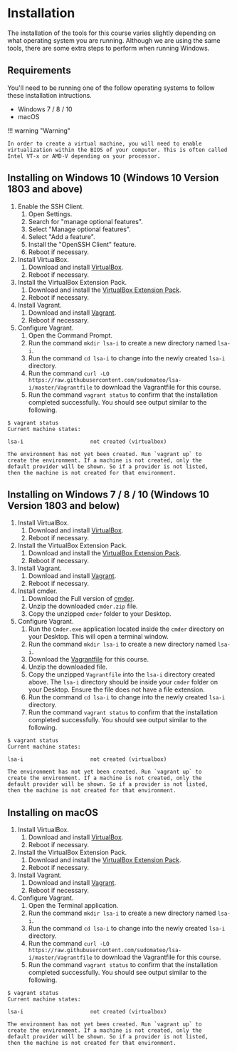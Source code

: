 # Installation

The installation of the tools for this course varies slightly depending on what operating system you are running. Although we are using the same tools, there are some extra steps to perform when running Windows. 

## Requirements

You'll need to be running one of the follow operating systems to follow these installation intructions.

* Windows 7 / 8 / 10
* macOS

!!! warning "Warning"
    
    In order to create a virtual machine, you will need to enable virtualization within the BIOS of your computer. This is often called Intel VT-x or AMD-V depending on your processor.

## Installing on Windows 10 (Windows 10 Version 1803 and above)

1. Enable the SSH Client.
    1. Open Settings.
    2. Search for "manage optional features".
    3. Select "Manage optional features".
    4. Select "Add a feature".
    5. Install the "OpenSSH Client" feature.
    6. Reboot if necessary.
2. Install VirtualBox.
    1. Download and install [VirtualBox](https://www.virtualbox.org/wiki/Downloads).
    2. Reboot if necessary.
3. Install the VirtualBox Extension Pack.
    1. Download and install the [VirtualBox Extension Pack](https://www.virtualbox.org/wiki/Downloads).
    2. Reboot if necessary.
4. Install Vagrant.
    1. Download and install [Vagrant](https://www.vagrantup.com/downloads.html).
    2. Reboot if necessary.
5. Configure Vagrant.
    1. Open the Command Prompt.
    2. Run the command `mkdir lsa-i` to create a new directory named `lsa-i`.
    3. Run the command `cd lsa-i` to change into the newly created `lsa-i` directory.
    4. Run the command `curl -LO https://raw.githubusercontent.com/sudomateo/lsa-i/master/Vagrantfile` to download the Vagrantfile for this course.
    5. Run the command `vagrant status` to confirm that the installation completed successfully. You should see output similar to the following.
```
$ vagrant status
Current machine states:

lsa-i                     not created (virtualbox)

The environment has not yet been created. Run `vagrant up` to
create the environment. If a machine is not created, only the
default provider will be shown. So if a provider is not listed,
then the machine is not created for that environment.
```

## Installing on Windows 7 / 8 / 10 (Windows 10 Version 1803 and below)

1. Install VirtualBox.
    1. Download and install [VirtualBox](https://www.virtualbox.org/wiki/Downloads).
    2. Reboot if necessary.
2. Install the VirtualBox Extension Pack.
    1. Download and install the [VirtualBox Extension Pack](https://www.virtualbox.org/wiki/Downloads).
    2. Reboot if necessary.
3. Install Vagrant.
    1. Download and install [Vagrant](https://www.vagrantup.com/downloads.html).
    2. Reboot if necessary.
4. Install cmder.
    1. Download the Full version of [cmder](http://cmder.net).
    2. Unzip the downloaded `cmder.zip` file.
    3. Copy the unzipped `cmder` folder to your Desktop.
5. Configure Vagrant.
    1. Run the `Cmder.exe` application located inside the `cmder` directory on your Desktop. This will open a terminal window.
    2. Run the command `mkdir lsa-i` to create a new directory named `lsa-i`.
    3. Download the [Vagrantfile](https://gist.github.com/sudomateo/7068f579591667283a4710ae82824766/archive/d12deecb525fc61302ee7bc457cdf3b6e911db6f.zip) for this course.
    4. Unzip the downloaded file.
    5. Copy the unzipped `Vagrantfile` into the `lsa-i` directory created above. The `lsa-i` directory should be inside your `cmder` folder on your Desktop. Ensure the file does not have a file extension. 
    6. Run the command `cd lsa-i` to change into the newly created `lsa-i` directory.
    7. Run the command `vagrant status` to confirm that the installation completed successfully. You should see output similar to the following.
```
$ vagrant status
Current machine states:

lsa-i                     not created (virtualbox)

The environment has not yet been created. Run `vagrant up` to
create the environment. If a machine is not created, only the
default provider will be shown. So if a provider is not listed,
then the machine is not created for that environment.
```

## Installing on macOS

1. Install VirtualBox.
    1. Download and install [VirtualBox](https://www.virtualbox.org/wiki/Downloads).
    2. Reboot if necessary.
2. Install the VirtualBox Extension Pack.
    1. Download and install the [VirtualBox Extension Pack](https://www.virtualbox.org/wiki/Downloads).
    2. Reboot if necessary.
3. Install Vagrant.
    1. Download and install [Vagrant](https://www.vagrantup.com/downloads.html).
    2. Reboot if necessary.
4. Configure Vagrant.
    1. Open the Terminal application.
    2. Run the command `mkdir lsa-i` to create a new directory named `lsa-i`.
    3. Run the command `cd lsa-i` to change into the newly created `lsa-i` directory.
    4. Run the command `curl -LO https://raw.githubusercontent.com/sudomateo/lsa-i/master/Vagrantfile` to download the Vagrantfile for this course.
    5. Run the command `vagrant status` to confirm that the installation completed successfully. You should see output similar to the following.
```
$ vagrant status
Current machine states:

lsa-i                     not created (virtualbox)

The environment has not yet been created. Run `vagrant up` to
create the environment. If a machine is not created, only the
default provider will be shown. So if a provider is not listed,
then the machine is not created for that environment.
```
